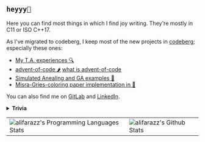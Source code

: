 ## `heyyy👋`

Here you can find most things in which I find joy writing. They're mostly in C11 or ISO C++17.

As I've migrated to codeberg, I keep most of the new projects in [codeberg](https://codeberg.org/alifara); especially these ones:
 - [My T.A. experiences 🔍](https://codeberg.org/alifara/ta_stuff)
 - [advent-of-code 🌶️](https://codeberg.org/alifara/advent-of-code) [what is advent-of-code](https://adventofcode.com/2022/about)
 - [Simulated Anealing and GA examples 🧬](https://codeberg.org/alifara/ai-search) 
 - [Misra-Gries-coloring paper implementation in 🐍](https://codeberg.org/alifara/Misra-Gries-coloring)

You can also find me on [GitLab](https://gitlab.com/alifarazz) and [LinkedIn](https://ir.linkedin.com/in/alifarazdaghi).

<details>
<summary>
 <b>Trivia</b>
</summary>
 
  * vim or emacs? Either Emacs or neo-vim with [NvChad](https://nvchad.com/)
  * tab or spaces? [whatever](https://editorconfig.org/)
  * C or C++? both
  * Python? of course!
  * OS? GNU/Linux + BSD stuff
  * Best entry level CS books? [SICP](https://sarabander.github.io/sicp/html/index.xhtml), [CLRS 3rd](https://www.worldcat.org/title/introduction-to-algorithms/oclc/488385251), [Creative](https://www.worldcat.org/title/introduction-to-algorithms-a-creative-approach/oclc/294948010), [Alefba (by Morteza MohammadAbadi)](http://opac.nlai.ir/opac-prod/bibliographic/1274845)
  
</details>

<table style="width:100%">
  <tr>
    <td>
      <img alt="alifarazz's Programming Languages Stats" src="https://github-readme-stats.vercel.app/api/top-langs/?username=alifarazz&layout=compact&hide_border=true"/>
    </td>
    <td>
      <img alt="alifarazz's Github Stats" src="https://github-readme-stats.vercel.app/api?username=alifarazz&show_icons=true&include_all_commits=true&hide_border=true"/>
    </td>
  </tr>
</table>

